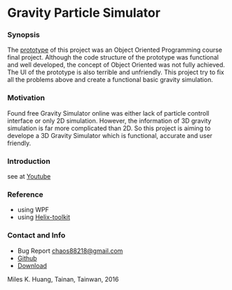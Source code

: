 # Gravity Particle Simulator

### Synopsis
The [prototype](https://github.com/chaos88218/Particle-Simulator-Example) of this project was an Object Oriented
Programming course final project.	Although the code structure of the prototype was functional	and well developed,
the concept of Object Oriented was not fully achieved. The UI of the prototype is also	terrible and unfriendly.
This project try to fix all the problems above and create a functional basic gravity simulation.

### Motivation
Found free Gravity Simulator online was either lack of 
	particle controll interface or only 2D simulation. However, 
	the information of 3D gravity simulation is far 
	more complicated than 2D. So this project is aiming to develope
	a 3D Gravity Simulator which is functional, accurate and user friendly.

### Introduction
see at [Youtube](https://www.youtube.com/watch?v=lSiKw6jqFmo)

### Reference
- using WPF
- using [Helix-toolkit](https://github.com/helix-toolkit)
	

### Contact and Info
  - Bug Report chaos88218@gmail.com
  - [Github](http://goo.gl/LohAHM)
  - [Download](https://drive.google.com/file/d/0B5I4I87e4FpXRmxLLTVjY3RtM0U/view?usp=sharing)

Miles K. Huang, Tainan, Tainwan, 2016
